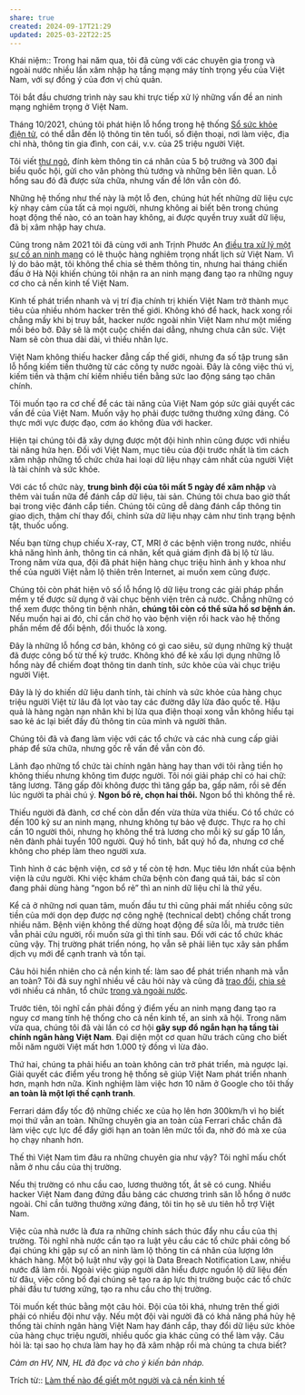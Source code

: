 ```yaml
---
share: true
created: 2024-09-17T21:29
updated: 2025-03-22T22:25
---
```

Khái niệm:: 
Trong hai năm qua, tôi đã cùng với các chuyên gia trong và ngoài nước nhiều lần xâm nhập hạ tầng mạng máy tính trọng yếu của Việt Nam, với sự đồng ý của đơn vị chủ quản.

Tôi bắt đầu chương trình này sau khi trực tiếp xử lý những vấn đề an ninh mạng nghiêm trọng ở Việt Nam.

Tháng 10/2021, chúng tôi phát hiện lỗ hổng trong hệ thống [Sổ sức khỏe điện tử](https://vnhacker.substack.com/p/lo-hong-cua-so-suc-khoe-ien-tu), có thể dẫn đến lộ thông tin tên tuổi, số điện thoại, nơi làm việc, địa chỉ nhà, thông tin gia đình, con cái, v.v. của 25 triệu người Việt.

Tôi viết [thư ngỏ](https://vnhacker.substack.com/p/thu-ngo-gui-thu-tuong-pham-minh-chinh), đính kèm thông tin cá nhân của 5 bộ trưởng và 300 đại biểu quốc hội, gửi cho văn phòng thủ tướng và những bên liên quan. Lỗ hổng sau đó đã được sửa chữa, nhưng vấn đề lớn vẫn còn đó.

Những hệ thống như thế này là một lỗ đen, chúng hút hết những dữ liệu cực kỳ nhạy cảm của tất cả mọi người, nhưng không ai biết bên trong chúng hoạt động thế nào, có an toàn hay không, ai được quyền truy xuất dữ liệu, đã bị xâm nhập hay chưa.

Cũng trong năm 2021 tôi đã cùng với anh Trịnh Phước An [điều tra xử lý một sự cố an ninh mạng](https://vnhacker.substack.com/p/ke-chuyen-san-hacker-giua-ai-dich) có lẽ thuộc hàng nghiêm trọng nhất lịch sử Việt Nam. Vì lý do bảo mật, tôi không thể chia sẻ thêm thông tin, nhưng hai tháng chiến đấu ở Hà Nội khiến chúng tôi nhận ra an ninh mạng đang tạo ra những nguy cơ cho cả nền kinh tế Việt Nam.

Kinh tế phát triển nhanh và vị trí địa chính trị khiến Việt Nam trở thành mục tiêu của nhiều nhóm hacker trên thế giới. Không khó để hack, hack xong rồi chẳng mấy khi bị truy bắt, hacker nước ngoài nhìn Việt Nam như một miếng mồi béo bở. Đây sẽ là một cuộc chiến dai dẳng, nhưng chưa cân sức. Việt Nam sẽ còn thua dài dài, vì thiếu nhân lực.

Việt Nam không thiếu hacker đẳng cấp thế giới, nhưng đa số tập trung săn lỗ hổng kiếm tiền thưởng từ các công ty nước ngoài. Đây là công việc thú vị, kiếm tiền và thậm chí kiếm nhiều tiền bằng sức lao động sáng tạo chân chính.

Tôi muốn tạo ra cơ chế để các tài năng của Việt Nam góp sức giải quyết các vấn đề của Việt Nam. Muốn vậy họ phải được tưởng thưởng xứng đáng. Có thực mới vực được đạo, cơm áo không đùa với hacker.

Hiện tại chúng tôi đã xây dựng được một đội hình nhìn cũng được với nhiều tài năng hứa hẹn. Đối với Việt Nam, mục tiêu của đội trước nhất là tìm cách xâm nhập những tổ chức chứa hai loại dữ liệu nhạy cảm nhất của người Việt là tài chính và sức khỏe.

Với các tổ chức này, **trung bình đội của tôi mất 5 ngày để xâm nhập** và thêm vài tuần nữa để đánh cắp dữ liệu, tài sản. Chúng tôi chưa bao giờ thất bại trong việc đánh cắp tiền. Chúng tôi cũng dễ dàng đánh cắp thông tin giao dịch, thậm chí thay đổi, chỉnh sửa dữ liệu nhạy cảm như tình trạng bệnh tật, thuốc uống.

Nếu bạn từng chụp chiếu X-ray, CT, MRI ở các bệnh viện trong nước, nhiều khả năng hình ảnh, thông tin cá nhân, kết quả giám định đã bị lộ từ lâu. Trong năm vừa qua, đội đã phát hiện hàng chục triệu hình ảnh y khoa như thế của người Việt nằm lộ thiên trên Internet, ai muốn xem cũng được.

Chúng tôi còn phát hiện vô số lỗ hổng lộ dữ liệu trong các giải pháp phần mềm y tế được sử dụng ở vài chục bệnh viện trên cả nước. Chẳng những có thể xem được thông tin bệnh nhân, **chúng tôi còn có thể sửa hồ sơ bệnh án.** Nếu muốn hại ai đó, chỉ cần chờ họ vào bệnh viện rồi hack vào hệ thống phần mềm để đổi bệnh, đổi thuốc là xong.

Đây là những lỗ hổng cơ bản, không có gì cao siêu, sử dụng những kỹ thuật đã được công bố từ thế kỷ trước. Không khó để kẻ xấu lợi dụng những lỗ hổng này để chiếm đoạt thông tin danh tính, sức khỏe của vài chục triệu người Việt.

Đây là lý do khiến dữ liệu danh tính, tài chính và sức khỏe của hàng chục triệu người Việt từ lâu đã lọt vào tay các đường dây lừa đảo quốc tế. Hậu quả là hàng ngàn nạn nhân khi bị lừa qua điện thoại xong vẫn không hiểu tại sao kẻ ác lại biết đầy đủ thông tin của mình và người thân.

Chúng tôi đã và đang làm việc với các tổ chức và các nhà cung cấp giải pháp để sửa chữa, nhưng gốc rễ vấn đề vẫn còn đó.

Lãnh đạo những tổ chức tài chính ngân hàng hay than với tôi rằng tiền họ không thiếu nhưng không tìm được người. Tôi nói giải pháp chỉ có hai chữ: tăng lương. Tăng gấp đôi không được thì tăng gấp ba, gấp năm, rồi sẽ đến lúc người ta phải chú ý. **Ngon bổ rẻ, chọn hai thôi.** Ngon bổ thì không thể rẻ.

Thiếu người đã đành, cơ chế còn dẫn đến vừa thừa vừa thiếu. Có tổ chức có đến 100 kỹ sư an ninh mạng, nhưng không tự bảo vệ được. Thực ra họ chỉ cần 10 người thôi, nhưng họ không thể trả lương cho mỗi kỹ sư gấp 10 lần, nên đành phải tuyển 100 người. Quý hồ tinh, bất quý hồ đa, nhưng cơ chế không cho phép làm theo người xưa.

Tình hình ở các bệnh viện, cơ sở y tế còn tệ hơn. Mục tiêu lớn nhất của bệnh viện là cứu người. Khi việc khám chữa bệnh còn đang quá tải, bác sĩ còn đang phải dùng hàng “ngon bổ rẻ” thì an ninh dữ liệu chỉ là thứ yếu.

Kể cả ở những nơi quan tâm, muốn đầu tư thì cũng phải mất nhiều công sức tiền của mới dọn dẹp được nợ công nghệ (technical debt) chồng chất trong nhiều năm. Bệnh viện không thể dừng hoạt động để sửa lỗi, mà trước tiên vẫn phải cứu người, rồi muốn sửa gì thì tính sau. Đối với các tổ chức khác cũng vậy. Thị trường phát triển nóng, họ vẫn sẽ phải liên tục xây sản phẩm dịch vụ mới để cạnh tranh và tồn tại.

Câu hỏi hiển nhiên cho cả nền kinh tế: làm sao để phát triển nhanh mà vẫn an toàn? Tôi đã suy nghĩ nhiều về câu hỏi này và cũng đã [trao đổi](https://vnhacker.substack.com/p/noi-chuyen-tai-hoi-ong-ly-luan-tw), [chia sẻ](https://vnhacker.substack.com/p/viet-nam) với nhiều cá nhân, tổ chức [trong và ngoài nước](https://vnhacker.substack.com/p/mot-chuyen-i-boston).

Trước tiên, tôi nghĩ cần phải đồng ý điểm yếu an ninh mạng đang tạo ra nguy cơ mang tính hệ thống cho cả nền kinh tế, an sinh xã hội. Trong năm vừa qua, chúng tôi đã vài lần có cơ hội **gây sụp đổ ngắn hạn hạ tầng tài chính ngân hàng Việt Nam**. Đại diện một cơ quan hữu trách cũng cho biết mỗi năm người Việt mất hơn 1.000 tỷ đồng vì lừa đảo.

Thứ hai, chúng ta phải hiểu an toàn không cản trở phát triển, mà ngược lại. Giải quyết các điểm yếu trong hệ thống sẽ giúp Việt Nam phát triển nhanh hơn, mạnh hơn nữa. Kinh nghiệm làm việc hơn 10 năm ở Google cho tôi thấy **an toàn là một lợi thế cạnh tranh**.

Ferrari dám đẩy tốc độ những chiếc xe của họ lên hơn 300km/h vì họ biết mọi thứ vẫn an toàn. Những chuyên gia an toàn của Ferrari chắc chắn đã làm việc cực lực để đẩy giới hạn an toàn lên mức tối đa, nhờ đó mà xe của họ chạy nhanh hơn.

Thế thì Việt Nam tìm đâu ra những chuyên gia như vậy? Tôi nghĩ mấu chốt nằm ở nhu cầu của thị trường.

Nếu thị trường có nhu cầu cao, lương thưởng tốt, ắt sẽ có cung. Nhiều hacker Việt Nam đang đứng đầu bảng các chương trình săn lỗ hổng ở nước ngoài. Chỉ cần tưởng thưởng xứng đáng, tôi tin họ sẽ ưu tiên hỗ trợ Việt Nam.

Việc của nhà nước là đưa ra những chính sách thúc đẩy nhu cầu của thị trường. Tôi nghĩ nhà nước cần tạo ra luật yêu cầu các tổ chức phải công bố đại chúng khi gặp sự cố an ninh làm lộ thông tin cá nhân của lượng lớn khách hàng. Một bộ luật như vậy gọi là Data Breach Notification Law, nhiều nước đã làm rồi. Ngoài việc giúp người dân hiểu được nguồn lộ dữ liệu đến từ đâu, việc công bố đại chúng sẽ tạo ra áp lực thị trường buộc các tổ chức phải đầu tư tương xứng, tạo ra nhu cầu cho thị trường.

Tôi muốn kết thúc bằng một câu hỏi. Đội của tôi khá, nhưng trên thế giới phải có nhiều đội như vậy. Nếu một đội vài người đã có khả năng phá hủy hệ thống tài chính ngân hàng Việt Nam hay đánh cắp, thay đổi dữ liệu sức khỏe của hàng chục triệu người, nhiều quốc gia khác cũng có thể làm vậy. Câu hỏi là: tại sao họ chưa làm hay họ đã xâm nhập rồi mà chúng ta chưa biết?

_Cảm ơn HV, NN, HL đã đọc và cho ý kiến bản nháp._

Trích từ:: [Làm thế nào để giết một người và cả nền kinh tế](https://vnhacker.substack.com/p/lam-the-nao-e-giet-mot-nguoi-va-ca?utm_source=profile&utm_medium=reader2)
